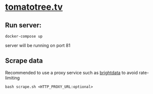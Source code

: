 # [tomatotree.tv](https://tomatotree.tv)

## Run server:
````
docker-compose up
````
server will be running on port 81


## Scrape data
Recommended to use a proxy service such as [brightdata](https://brightdata.com/) to avoid rate-limiting
````
bash scrape.sh <HTTP_PROXY_URL:optional>
````

